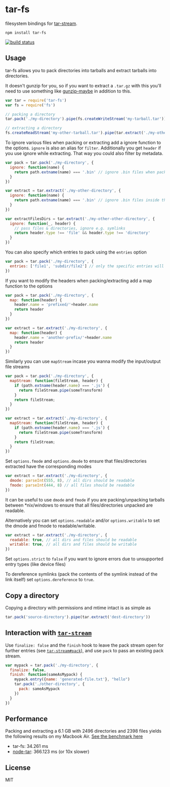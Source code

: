 # tar-fs

filesystem bindings for [tar-stream](https://github.com/mafintosh/tar-stream).

```
npm install tar-fs
```

[![build status](https://secure.travis-ci.org/mafintosh/tar-fs.png)](http://travis-ci.org/mafintosh/tar-fs)

## Usage

tar-fs allows you to pack directories into tarballs and extract tarballs into directories.

It doesn't gunzip for you, so if you want to extract a `.tar.gz` with this you'll need to use something like [gunzip-maybe](https://github.com/mafintosh/gunzip-maybe) in addition to this.

``` js
var tar = require('tar-fs')
var fs = require('fs')

// packing a directory
tar.pack('./my-directory').pipe(fs.createWriteStream('my-tarball.tar'))

// extracting a directory
fs.createReadStream('my-other-tarball.tar').pipe(tar.extract('./my-other-directory'))
```

To ignore various files when packing or extracting add a ignore function to the options. `ignore`
is also an alias for `filter`. Additionally you get `header` if you use ignore while extracting.
That way you could also filter by metadata.

``` js
var pack = tar.pack('./my-directory', {
  ignore: function(name) {
    return path.extname(name) === '.bin' // ignore .bin files when packing
  }
})

var extract = tar.extract('./my-other-directory', {
  ignore: function(name) {
    return path.extname(name) === '.bin' // ignore .bin files inside the tarball when extracing
  }
})

var extractFilesDirs = tar.extract('./my-other-other-directory', {
  ignore: function(_, header) {
    // pass files & directories, ignore e.g. symlinks
    return header.type !== 'file' && header.type !== 'directory'
  }
})
```

You can also specify which entries to pack using the `entries` option

```js
var pack = tar.pack('./my-directory', {
  entries: ['file1', 'subdir/file2'] // only the specific entries will be packed
})
```

If you want to modify the headers when packing/extracting add a map function to the options

``` js
var pack = tar.pack('./my-directory', {
  map: function(header) {
    header.name = 'prefixed/'+header.name
    return header
  }
})

var extract = tar.extract('./my-directory', {
  map: function(header) {
    header.name = 'another-prefix/'+header.name
    return header
  }
})
```

Similarly you can use `mapStream` incase you wanna modify the input/output file streams

``` js
var pack = tar.pack('./my-directory', {
  mapStream: function(fileStream, header) {
    if (path.extname(header.name) === '.js') {
      return fileStream.pipe(someTransform)
    }
    return fileStream;
  }
})

var extract = tar.extract('./my-directory', {
  mapStream: function(fileStream, header) {
    if (path.extname(header.name) === '.js') {
      return fileStream.pipe(someTransform)
    }
    return fileStream;
  }
})
```

Set `options.fmode` and `options.dmode` to ensure that files/directories extracted have the corresponding modes

``` js
var extract = tar.extract('./my-directory', {
  dmode: parseInt(555, 8), // all dirs should be readable
  fmode: parseInt(444, 8) // all files should be readable
})
```

It can be useful to use `dmode` and `fmode` if you are packing/unpacking tarballs between *nix/windows to ensure that all files/directories unpacked are readable.

Alternatively you can set `options.readable` and/or `options.writable` to set the dmode and fmode to readable/writable.

``` js
var extract = tar.extract('./my-directory', {
  readable: true, // all dirs and files should be readable
  writable: true, // all dirs and files should be writable
})
```

Set `options.strict` to `false` if you want to ignore errors due to unsupported entry types (like device files)

To dereference symlinks (pack the contents of the symlink instead of the link itself) set `options.dereference` to `true`.

## Copy a directory

Copying a directory with permissions and mtime intact is as simple as

``` js
tar.pack('source-directory').pipe(tar.extract('dest-directory'))
```

## Interaction with [`tar-stream`](https://github.com/mafintosh/tar-stream)

Use `finalize: false` and the `finish` hook to
leave the pack stream open for further entries (see
[`tar-stream#pack`](https://github.com/mafintosh/tar-stream#packing)),
and use `pack` to pass an existing pack stream.

``` js
var mypack = tar.pack('./my-directory', {
  finalize: false,
  finish: function(sameAsMypack) {
    mypack.entry({name: 'generated-file.txt'}, "hello")
    tar.pack('./other-directory', {
      pack: sameAsMypack
    })
  }
})
```


## Performance

Packing and extracting a 6.1 GB with 2496 directories and 2398 files yields the following results on my Macbook Air.
[See the benchmark here](https://gist.github.com/mafintosh/8102201)

* tar-fs: 34.261 ms
* [node-tar](https://github.com/isaacs/node-tar): 366.123 ms (or 10x slower)

## License

MIT
